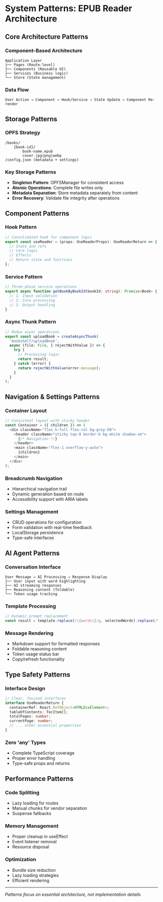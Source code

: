 # System Patterns: EPUB Reader Architecture

## **Core Architecture Patterns**

### **Component-Based Architecture**

```
Application Layer
├── Pages (Route-level)
├── Components (Reusable UI)
├── Services (Business logic)
└── Store (State management)
```

### **Data Flow**

```
User Action → Component → Hook/Service → State Update → Component Re-render
```

## **Storage Patterns**

### **OPFS Strategy**

```
/books/
    {book-id}/
        book-name.epub
        cover.jpg|png|webp
/config.json (metadata + settings)
```

### **Key Storage Patterns**

- **Singleton Pattern**: OPFSManager for consistent access
- **Atomic Operations**: Complete file writes only
- **Metadata Separation**: Store metadata separately from content
- **Error Recovery**: Validate file integrity after operations

## **Component Patterns**

### **Hook Pattern**

```typescript
// Consolidated hook for component logic
export const useReader = (props: UseReaderProps): UseReaderReturn => {
  // State and refs
  // Core logic
  // Effects
  // Return state and functions
};
```

### **Service Pattern**

```typescript
// Three-phase service operations
export async function getBookByBookId(bookId: string): Promise<Book> {
  // 1. Input validation
  // 2. Core processing
  // 3. Output handling
}
```

### **Async Thunk Pattern**

```typescript
// Redux async operations
export const uploadBook = createAsyncThunk(
  'bookshelf/uploadBook',
  async (file: File, { rejectWithValue }) => {
    try {
      // Processing logic
      return result;
    } catch (error) {
      return rejectWithValue(error.message);
    }
  }
);
```

## **Navigation & Settings Patterns**

### **Container Layout**

```typescript
// Consistent layout with sticky header
const Container = ({ children }) => (
  <div className="flex h-full flex-col bg-gray-50">
    <header className="sticky top-0 border-b bg-white shadow-sm">
      {/* Navigation */}
    </header>
    <main className="flex-1 overflow-y-auto">
      {children}
    </main>
  </div>
);
```

### **Breadcrumb Navigation**

- Hierarchical navigation trail
- Dynamic generation based on route
- Accessibility support with ARIA labels

### **Settings Management**

- CRUD operations for configuration
- Form validation with real-time feedback
- LocalStorage persistence
- Type-safe interfaces

## **AI Agent Patterns**

### **Conversation Interface**

```
User Message → AI Processing → Response Display
├── User input with word highlighting
├── AI streaming responses
├── Reasoning content (foldable)
└── Token usage tracking
```

### **Template Processing**

```typescript
// Dynamic prompt replacement
const result = template.replace(/\{words\}/g, selectedWords).replace(/\{context\}/g, context);
```

### **Message Rendering**

- Markdown support for formatted responses
- Foldable reasoning content
- Token usage status bar
- Copy/refresh functionality

## **Type Safety Patterns**

### **Interface Design**

```typescript
// Clear, focused interfaces
interface UseReaderReturn {
  containerRef: React.RefObject<HTMLDivElement>;
  tableOfContents: TocItem[];
  totalPages: number;
  currentPage: number;
  // ... other essential properties
}
```

### **Zero 'any' Types**

- Complete TypeScript coverage
- Proper error handling
- Type-safe props and returns

## **Performance Patterns**

### **Code Splitting**

- Lazy loading for routes
- Manual chunks for vendor separation
- Suspense fallbacks

### **Memory Management**

- Proper cleanup in useEffect
- Event listener removal
- Resource disposal

### **Optimization**

- Bundle size reduction
- Lazy loading strategies
- Efficient rendering

---

_Patterns focus on essential architecture, not implementation details_

